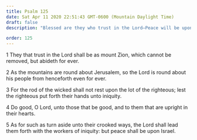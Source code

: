```yaml
---
title: Psalm 125
date: Sat Apr 11 2020 22:51:43 GMT-0600 (Mountain Daylight Time)
draft: false
description: "Blessed are they who trust in the Lord—Peace will be upon Israel."

order: 125
---
```

    
1 They that trust in the Lord shall be as mount Zion, which cannot be removed, but abideth for ever.

2 As the mountains are round about Jerusalem, so the Lord is round about his people from henceforth even for ever.

3 For the rod of the wicked shall not rest upon the lot of the righteous; lest the righteous put forth their hands unto iniquity.

4 Do good, O Lord, unto those that be good, and to them that are upright in their hearts.

5 As for such as turn aside unto their crooked ways, the Lord shall lead them forth with the workers of iniquity: but peace shall be upon Israel.
